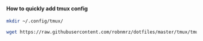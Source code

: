 #### How to quickly add tmux config


```bash
mkdir ~/.config/tmux/
```

```bash
wget https://raw.githubusercontent.com/robnmrz/dotfiles/master/tmux/tmux.conf ~/.config/tmux/
```
